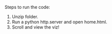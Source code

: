 Steps to run the code:

1. Unzip folder.
2. Run a python http.server and open home.html.
3. Scroll and view the viz! 

